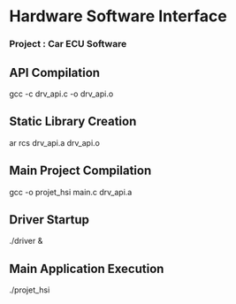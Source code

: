 # Hardware Software Interface
### Project : Car ECU Software

## API Compilation
gcc -c drv_api.c -o drv_api.o

## Static Library Creation
ar rcs drv_api.a drv_api.o

## Main Project Compilation
gcc -o projet_hsi main.c drv_api.a

## Driver Startup
./driver &

## Main Application Execution
./projet_hsi